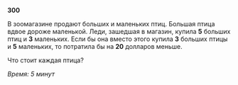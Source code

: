 **300**

В зоомагазине продают больших и маленьких птиц. Большая птица
вдвое дороже маленькой. Леди, зашедшая в магазин, купила **5**
больших птиц и **3** маленьких. Если бы она вместо этого купила **3**
больших птицы и **5** маленьких, то потратила бы на **20** долларов
меньше.

Что стоит каждая птица?

_Время: 5 минут_
